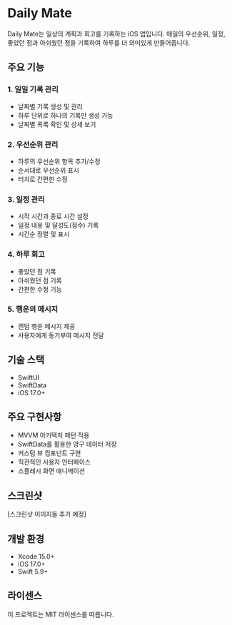 # Daily Mate

Daily Mate는 일상의 계획과 회고를 기록하는 iOS 앱입니다. 매일의 우선순위, 일정, 좋았던 점과 아쉬웠던 점을 기록하여 하루를 더 의미있게 만들어줍니다.

## 주요 기능

### 1. 일일 기록 관리

- 날짜별 기록 생성 및 관리
- 하루 단위로 하나의 기록만 생성 가능
- 날짜별 목록 확인 및 상세 보기

### 2. 우선순위 관리

- 하루의 우선순위 항목 추가/수정
- 순서대로 우선순위 표시
- 터치로 간편한 수정

### 3. 일정 관리

- 시작 시간과 종료 시간 설정
- 일정 내용 및 달성도(점수) 기록
- 시간순 정렬 및 표시

### 4. 하루 회고

- 좋았던 점 기록
- 아쉬웠던 점 기록
- 간편한 수정 기능

### 5. 행운의 메시지

- 랜덤 행운 메시지 제공
- 사용자에게 동기부여 메시지 전달

## 기술 스택

- SwiftUI
- SwiftData
- iOS 17.0+

## 주요 구현사항

- MVVM 아키텍처 패턴 적용
- SwiftData를 활용한 영구 데이터 저장
- 커스텀 뷰 컴포넌트 구현
- 직관적인 사용자 인터페이스
- 스플래시 화면 애니메이션

## 스크린샷

[스크린샷 이미지들 추가 예정]

## 개발 환경

- Xcode 15.0+
- iOS 17.0+
- Swift 5.9+

## 라이센스

이 프로젝트는 MIT 라이센스를 따릅니다.

